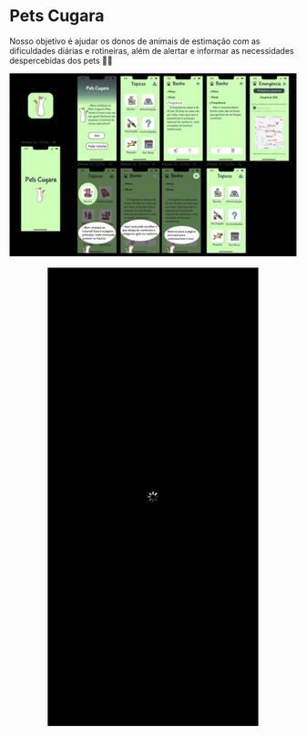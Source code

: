 # Pets Cugara
Nosso objetivo é ajudar os donos de animais de estimação com as dificuldades diárias e rotineiras, além de alertar e informar as necessidades despercebidas dos pets 🐶🐾

<p align="center">
  <img width= "900" src="PetsCugara/Assets.xcassets/preview.dataset/Design.png"><br><br>
  <img width= "370" src="PetsCugara/Assets.xcassets/PetsCugaraPreview.dataset/PetsCugaraPreview.gif">
</p>
